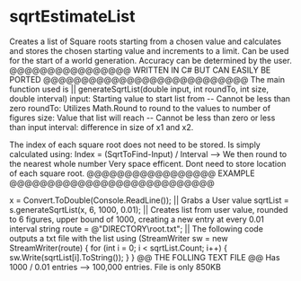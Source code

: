 # sqrtEstimateList
Creates a list of Square roots starting from a chosen value and calculates and stores the chosen starting value and increments to a limit.
Can be used for the start of a world generation. Accuracy can be determined by the user.
@@@@@@@@@@@@@@@@ WRITTEN IN C# BUT CAN EASILY BE PORTED @@@@@@@@@@@@@@@@@@@@@@@@@@@
The main function used is || generateSqrtList(double input, int roundTo, int size, double interval)
input: Starting value to start list from -- Cannot be less than zero
roundTo: Utilizes Math.Round to round to the values to number of figures
size: Value that list will reach -- Cannot be less than zero or less than input
interval: difference in size of x1 and x2.

The index of each square root does not need to be stored. Is simply calculated using: Index = (SqrtToFind-Input) / Interval --> We then round to the nearest whole number
Very space efficent. Dont need to store location of each square root. 
@@@@@@@@@@@@@@@@@ EXAMPLE @@@@@@@@@@@@@@@@@@@@@@@@@@@

 x = Convert.ToDouble(Console.ReadLine());        || Grabs a User value 
 sqrtList = s.generateSqrtList(x, 6, 1000, 0.01); || Creates list from user value, rounded to 6 figures, upper bound of 1000, creating a new entry at every 0.01 interval 
 string route = @"DIRECTORY\root.txt";            || The following code outputs a txt file with the list
 using (StreamWriter sw = new StreamWriter(route)
 {
    for (int i = 0; i < sqrtList.Count; i++)
    {
        sw.Write(sqrtList[i].ToString());
    }
 }
 @@ THE FOLLING TEXT FILE @@
 Has 1000 / 0.01 entries --> 100,000 entries.
 File is only 850KB 
